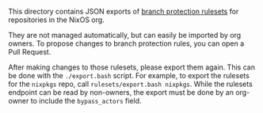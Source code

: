 This directory contains JSON exports of [branch protection rulesets](https://docs.github.com/en/repositories/configuring-branches-and-merges-in-your-repository/managing-rulesets/about-rulesets) for repositories in the NixOS org.

They are not managed automatically, but can easily be imported by org owners.
To propose changes to branch protection rules, you can open a Pull Request.

After making changes to those rulesets, please export them again.
This can be done with the `./export.bash` script.
For example, to export the rulesets for the `nixpkgs` repo, call `rulesets/export.bash nixpkgs`.
While the rulesets endpoint can be read by non-owners, the export must be done by an org-owner to include the `bypass_actors` field.
